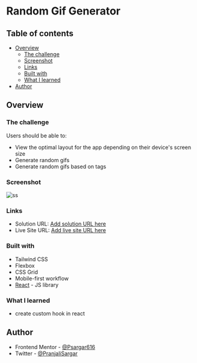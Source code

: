 # Random Gif Generator 

 

## Table of contents

- [Overview](#overview)
  - [The challenge](#the-challenge)
  - [Screenshot](#screenshot)
  - [Links](#links)
  - [Built with](#built-with)
  - [What I learned](#what-i-learned)
- [Author](#author)




## Overview

### The challenge

Users should be able to:

- View the optimal layout for the app depending on their device's screen size
- Generate random gifs
- Generate random gifs based on tags


### Screenshot

![ss](../../random-gif-starter/screenshots/screencapture.png)

### Links

- Solution URL: [Add solution URL here](https://github.com/Psargar616/random-gif-starter)
- Live Site URL: [Add live site URL here](https://random-gif-generator-react.netlify.app/)


### Built with

- Tailwind CSS
- Flexbox
- CSS Grid
- Mobile-first workflow
- [React](https://reactjs.org/) - JS library



### What I learned
- create custom hook in react


## Author

- Frontend Mentor - [@Psargar616](https://www.frontendmentor.io/profile/Psargar616)
- Twitter - [@PranjaliSargar](https://www.twitter.com/@PranjaliSargar)

